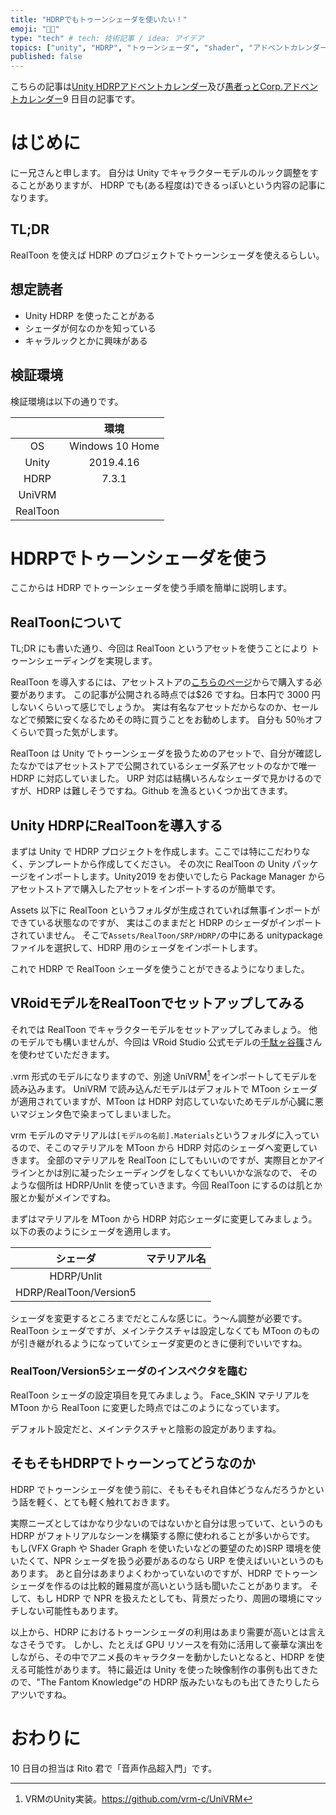 ```yaml
---
title: "HDRPでもトゥーンシェーダを使いたい！"
emoji: "🐱‍🐉"
type: "tech" # tech: 技術記事 / idea: アイデア
topics: ["unity", "HDRP", "トゥーンシェーダ", "shader", "アドベントカレンダー2020"]
published: false
---
```


こちらの記事は[Unity HDRPアドベントカレンダー](https://qiita.com/advent-calendar/2020/unity-hdrp-advent-calender)及び[愚者っとCorp.アドベントカレンダー](https://adventar.org/calendars/5126)9 日目の記事です。

# はじめに

にー兄さんと申します。
自分は Unity でキャラクターモデルのルック調整をすることがありますが、
HDRP でも(ある程度は)できるっぽいという内容の記事になります。

## TL;DR

RealToon を使えば HDRP のプロジェクトでトゥーンシェーダを使えるらしい。

## 想定読者

- Unity HDRP を使ったことがある
- シェーダが何なのかを知っている
- キャラルックとかに興味がある

## 検証環境

検証環境は以下の通りです。

||環境|
|:---:|:---:|
|OS|Windows 10 Home|
|Unity|2019.4.16|
|HDRP|7.3.1|
|UniVRM||
|RealToon||

# HDRPでトゥーンシェーダを使う

ここからは HDRP でトゥーンシェーダを使う手順を簡単に説明します。

## RealToonについて

TL;DR にも書いた通り、今回は RealToon というアセットを使うことにより
トゥーンシェーディングを実現します。

RealToon を導入するには、アセットストアの[こちらのページ](https://assetstore.unity.com/packages/vfx/shaders/realtoon-65518?locale=ja-JP)からで購入する必要があります。
この記事が公開される時点では$26 ですね。日本円で 3000 円しないくらいって感じでしょうか。
実は有名なアセットだからなのか、セールなどで頻繁に安くなるためその時に買うことをお勧めします。
自分も 50％オフくらいで買った気がします。

RealToon は Unity でトゥーンシェーダを扱うためのアセットで、自分が確認したなかではアセットストアで公開されているシェーダ系アセットのなかで唯一 HDRP に対応していました。
URP 対応は結構いろんなシェーダで見かけるのですが、HDRP は難しそうですね。Github を漁るといくつか出てきます。

## Unity HDRPにRealToonを導入する

まずは Unity で HDRP プロジェクトを作成します。ここでは特にこだわりなく、テンプレートから作成してください。
その次に RealToon の Unity パッケージをインポートします。Unity2019 をお使いでしたら Package Manager からアセットストアで購入したアセットをインポートするのが簡単です。

Assets 以下に RealToon というフォルダが生成されていれば無事インポートができている状態なのですが、
実はこのままだと HDRP のシェーダがインポートされていません。
そこで`Assets/RealToon/SRP/HDRP/`の中にある unitypackage ファイルを選択して、HDRP 用のシェーダをインポートします。

これで HDRP で RealToon シェーダを使うことができるようになりました。

## VRoidモデルをRealToonでセットアップしてみる

それでは RealToon でキャラクターモデルをセットアップしてみましょう。
他のモデルでも構いませんが、今回は VRoid Studio 公式モデルの[千駄ヶ谷篠](https://hub.vroid.com/characters/5860098757548846785/models/6567311261748429976)さんを使わせていただきます。

.vrm 形式のモデルになりますので、別途 UniVRM[^1] をインポートしてモデルを読み込みます。
UniVRM で読み込んだモデルはデフォルトで MToon シェーダが適用されていますが、MToon は HDRP 対応していないためモデルが心臓に悪いマジェンタ色で染まってしまいました。
[^1]:VRMのUnity実装。https://github.com/vrm-c/UniVRM

vrm モデルのマテリアルは`[モデルの名前].Materials`というフォルダに入っているので、そこのマテリアルを MToon から HDRP 対応のシェーダへ変更していきます。
全部のマテリアルを RealToon にしてもいいのですが、実際目とかアイラインとかは別に凝ったシェーディングをしなくてもいいかな派なので、
そのような個所は HDRP/Unlit を使っていきます。今回 RealToon にするのは肌とか服とか髪がメインですね。

まずはマテリアルを MToon から HDRP 対応シェーダに変更してみましょう。
以下の表のようにシェーダを適用します。

|シェーダ|マテリアル名|
|:--:|:--:|
|HDRP/Unlit||
|HDRP/RealToon/Version5||

シェーダを変更するところまでだとこんな感じに。う～ん調整が必要です。
RealToon シェーダですが、メインテクスチャは設定しなくても MToon のものが引き継がれるようになっていてシェーダ変更のときに便利でいいですね。

### RealToon/Version5シェーダのインスペクタを臨む

RealToon シェーダの設定項目を見てみましょう。
Face_SKIN マテリアルを MToon から RealToon に変更した時点ではこのようになっています。

デフォルト設定だと、メインテクスチャと陰影の設定がありますね。

## そもそもHDRPでトゥーンってどうなのか

HDRP でトゥーンシェーダを使う前に、そもそもそれ自体どうなんだろうかという話を軽く、とても軽く触れておきます。

実際ニーズとしてはかなり少ないのではないかと自分は思っていて、というのも HDRP がフォトリアルなシーンを構築する際に使われることが多いからです。
もし(VFX Graph や Shader Graph を使いたいなどの要望のため)SRP 環境を使いたくて、NPR シェーダを扱う必要があるのなら URP を使えばいいというのもあります。
あと自分はあまりよくわかっていないのですが、HDRP でトゥーンシェーダを作るのは比較的難易度が高いという話も聞いたことがあります。
そして、もし HDRP で NPR を扱えたとしても、背景だったり、周囲の環境にマッチしない可能性もあります。

以上から、HDRP におけるトゥーンシェーダの利用はあまり需要が高いとは言えなさそうです。
しかし、たとえば GPU リソースを有効に活用して豪華な演出をしながら、その中でアニメ長のキャラクターを動かしたいとなると、HDRP を使える可能性があります。
特に最近は Unity を使った映像制作の事例も出てきたので、"The Fantom Knowledge"の HDRP 版みたいなものも出てきたりしたらアツいですね。

# おわりに

10 日目の担当は Rito 君で「音声作品超入門」です。